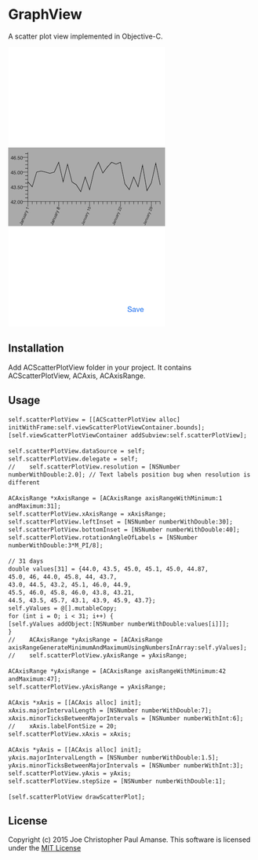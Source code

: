 # GraphView

A scatter plot view implemented in Objective-C.

![](./Images/AppPreview.png)

## Installation

Add ACScatterPlotView folder in your project. It contains ACScatterPlotView, ACAxis, ACAxisRange.

## Usage

    self.scatterPlotView = [[ACScatterPlotView alloc]
    initWithFrame:self.viewScatterPlotViewContainer.bounds];
    [self.viewScatterPlotViewContainer addSubview:self.scatterPlotView];

    self.scatterPlotView.dataSource = self;
    self.scatterPlotView.delegate = self;
    //    self.scatterPlotView.resolution = [NSNumber numberWithDouble:2.0]; // Text labels position bug when resolution is different

    ACAxisRange *xAxisRange = [ACAxisRange axisRangeWithMinimum:1 andMaximum:31];
    self.scatterPlotView.xAxisRange = xAxisRange;
    self.scatterPlotView.leftInset = [NSNumber numberWithDouble:30];
    self.scatterPlotView.bottomInset = [NSNumber numberWithDouble:40];
    self.scatterPlotView.rotationAngleOfLabels = [NSNumber numberWithDouble:3*M_PI/8];

    // 31 days
    double values[31] = {44.0, 43.5, 45.0, 45.1, 45.0, 44.87,
    45.0, 46, 44.0, 45.8, 44, 43.7,
    43.0, 44.5, 43.2, 45.1, 46.0, 44.9,
    45.5, 46.0, 45.8, 46.0, 43.8, 43.21,
    44.5, 43.5, 45.7, 43.1, 43.9, 45.9, 43.7};
    self.yValues = @[].mutableCopy;
    for (int i = 0; i < 31; i++) {
    [self.yValues addObject:[NSNumber numberWithDouble:values[i]]];
    }
    //    ACAxisRange *yAxisRange = [ACAxisRange axisRangeGenerateMinimumAndMaximumUsingNumbersInArray:self.yValues];
    //    self.scatterPlotView.yAxisRange = yAxisRange;

    ACAxisRange *yAxisRange = [ACAxisRange axisRangeWithMinimum:42 andMaximum:47];
    self.scatterPlotView.yAxisRange = yAxisRange;

    ACAxis *xAxis = [[ACAxis alloc] init];
    xAxis.majorIntervalLength = [NSNumber numberWithDouble:7];
    xAxis.minorTicksBetweenMajorIntervals = [NSNumber numberWithInt:6];
    //    xAxis.labelFontSize = 20;
    self.scatterPlotView.xAxis = xAxis;

    ACAxis *yAxis = [[ACAxis alloc] init];
    yAxis.majorIntervalLength = [NSNumber numberWithDouble:1.5];
    yAxis.minorTicksBetweenMajorIntervals = [NSNumber numberWithInt:3];
    self.scatterPlotView.yAxis = yAxis;
    self.scatterPlotView.stepSize = [NSNumber numberWithDouble:1];

    [self.scatterPlotView drawScatterPlot];

## License

Copyright (c) 2015 Joe Christopher Paul Amanse. This software is licensed under the [MIT License](./LICENSE.md)

